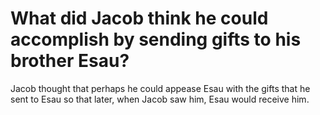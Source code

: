 # What did Jacob think he could accomplish by sending gifts to his brother Esau?

Jacob thought that perhaps he could appease Esau with the gifts that he sent to Esau so that later, when Jacob saw him, Esau would receive him.
